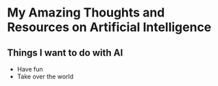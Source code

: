 # My Amazing Thoughts and Resources on Artificial Intelligence

## Things I want to do with AI
* Have fun
* Take over the world
